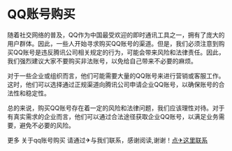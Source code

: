 # QQ账号购买

随着社交网络的普及，QQ作为中国最受欢迎的即时通讯工具之一，拥有了庞大的用户群体。因此，一些人开始寻求购买QQ账号的渠道。但是，我们必须注意到购买QQ账号是违反腾讯公司相关规定的行为，可能会带来风险和法律责任。因此，我们强烈建议大家不要购买非法账号，以免给自己带来不必要的麻烦。

对于一些企业或组织而言，他们可能需要大量的QQ账号来进行营销或客服工作。这时，他们可以选择通过正规渠道向腾讯公司申请企业QQ账号，以确保账号的合法性和稳定性。

总的来说，购买QQ账号存在着一定的风险和法律问题，我们应该理性对待。对于有真实需求的企业而言，他们可以通过合法途径获取企业QQ账号，以满足业务需要，避免不必要的风险。

更多 关于qq账号购买 请通过✈与我们联系，感谢阅读,谢谢！[点✈这里联系](https://gg.k02.cc)